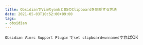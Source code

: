 ```yaml
---
title: ObsidianでVimのyankとOSのClipboardを同期する方法
date: 2021-05-03T10:52:00+09:00
tags:
- obsidian
---
```


`Obsidian Vimrc Support Plugin` で`set clipboard=unnamed`すればOK
